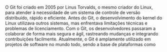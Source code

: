 O Git foi criado em 2005 por Linus Torvalds, o mesmo criador do Linux, para atender à necessidade de um sistema de controle de versão distribuído, rápido e eficiente. Antes do Git, o desenvolvimento do kernel do Linux utilizava outros sistemas, mas enfrentava limitações técnicas e problemas de licenciamento. Com o Git, os desenvolvedores passaram a colaborar de forma mais segura e ágil, rastreando mudanças e integrando contribuições facilmente. Atualmente, o Git é amplamente utilizado em projetos de software no mundo todo, sendo a base de plataformas como